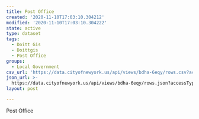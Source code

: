 ```yaml
---
title: Post Office
created: '2020-11-10T17:03:10.304212'
modified: '2020-11-10T17:03:10.304222'
state: active
type: dataset
tags:
  - Doitt Gis
  - Doittgis
  - Post Office
groups:
  - Local Government
csv_url: 'https://data.cityofnewyork.us/api/views/bdha-6eqy/rows.csv?accessType=DOWNLOAD'
json_url: >-
  https://data.cityofnewyork.us/api/views/bdha-6eqy/rows.json?accessType=DOWNLOAD
layout: post

---
```

Post Office
